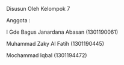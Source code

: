 Disusun Oleh 
Kelompok 7

Anggota	:

I Gde Bagus Janardana Abasan	(1301190061)

Muhammad Zaky Al Fatih		(1301190445)

Mochammad Iqbal			(1301194472)

